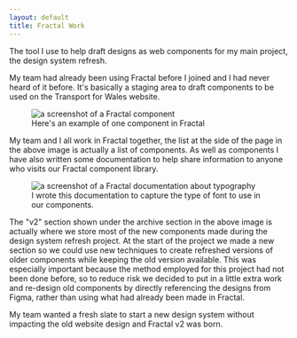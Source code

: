 ```yaml
---
layout: default
title: Fractal Work
---
```


The tool I use to help draft designs as web components for my main project, the design system refresh.

My team had already been using Fractal before I joined and I had never heard of it before.  It's basically a staging area to draft components to be used on the Transport for Wales website.

<figure>
<img src="/assets/images/fractal-style-2024.png" alt="a screenshot of a Fractal component">
<figcaption class="text-center">Here's an example of one component in Fractal</figcaption>
</figure>

My team and I all work in Fractal together, the list at the side of the page in the above image is actually a list of components.  As well as components I have also written some documentation to help share information to anyone who visits our Fractal component library.

<figure>
<img src="/assets/images/Picture-doc.png" alt="a screenshot of a Fractal documentation about typography">
<figcaption class="text-center">I wrote this documentation to capture the type of font to use in our components.</figcaption>
</figure>

The "v2" section shown under the archive section in the above image is actually where we store most of the new components made during the design system refresh project.  At the start of the project we made a new section so we could use new techniques to create refreshed versions of older components while keeping the old version available.  This was especially important because the method employed for this project had not been done before, so to reduce risk we decided to put in a little extra work and re-design old components by directly referencing the designs from Figma, rather than using what had already been made in Fractal.

My team wanted a fresh slate to start a new design system without impacting the old website design and Fractal v2 was born.

